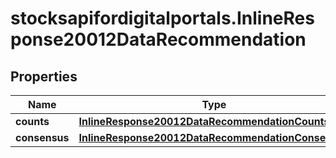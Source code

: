# stocksapifordigitalportals.InlineResponse20012DataRecommendation

## Properties

Name | Type | Description | Notes
------------ | ------------- | ------------- | -------------
**counts** | [**InlineResponse20012DataRecommendationCounts**](InlineResponse20012DataRecommendationCounts.md) |  | [optional] 
**consensus** | [**InlineResponse20012DataRecommendationConsensus**](InlineResponse20012DataRecommendationConsensus.md) |  | [optional] 


